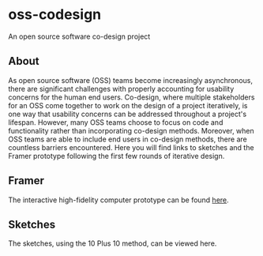 # oss-codesign
An open source software co-design project

## About
As open source software (OSS) teams become increasingly asynchronous, there are significant challenges with properly accounting for usability concerns for the human end users. Co-design, where multiple stakeholders for an OSS come together to work on the design of a project iteratively, is one way that usability concerns can be addressed throughout a project's lifespan. However, many OSS teams choose to focus on code and functionality rather than incorporating co-design methods. Moreover, when OSS teams are able to include end users in co-design methods, there are countless barriers encountered. Here you will find links to sketches and the Framer prototype following the first few rounds of iterative design.

## Framer
The interactive high-fidelity computer prototype can be found [here](https://framer.com/share/github-co-design--fXFzZ0bF0G47aCZMQoDg/sqgMqrw4L).

## Sketches
The sketches, using the 10 Plus 10 method, can be viewed here.
